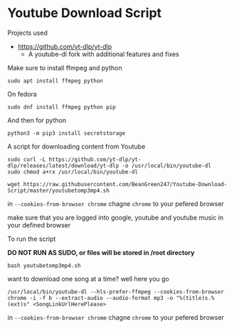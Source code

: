 # Youtube Download Script

Projects used 
* https://github.com/yt-dlp/yt-dlp
  * A youtube-dl fork with additional features and fixes 

Make sure to install ffmpeg and python
```
sudo apt install ffmpeg python
```
On fedora
```
sudo dnf install ffmpeg python pip 
```

And then for python
```
python3 -m pip3 install secretstorage
```

A script for downloading content from Youtube
```
sudo curl -L https://github.com/yt-dlp/yt-dlp/releases/latest/download/yt-dlp -o /usr/local/bin/youtube-dl
sudo chmod a+rx /usr/local/bin/youtube-dl
```
```
wget https://raw.githubusercontent.com/BeanGreen247/Youtube-Download-Script/master/youtubetomp3mp4.sh
```
in `--cookies-from-browser chrome` chagne `chrome` to your pefered browser

make sure that you are logged into google, youtube and youtube music in your defined browser

To run the script 

**DO NOT RUN AS SUDO, or files will be stored in /root directory**
```
bash youtubetomp3mp4.sh
```
want to download one song at a time? well here you go
```
/usr/local/bin/youtube-dl --hls-prefer-ffmpeg --cookies-from-browser chrome -i -f b --extract-audio --audio-format mp3 -o "%(title)s.%(ext)s" <SongLinkUrlHerePlease>
```
in `--cookies-from-browser chrome` chagne `chrome` to your pefered browser
